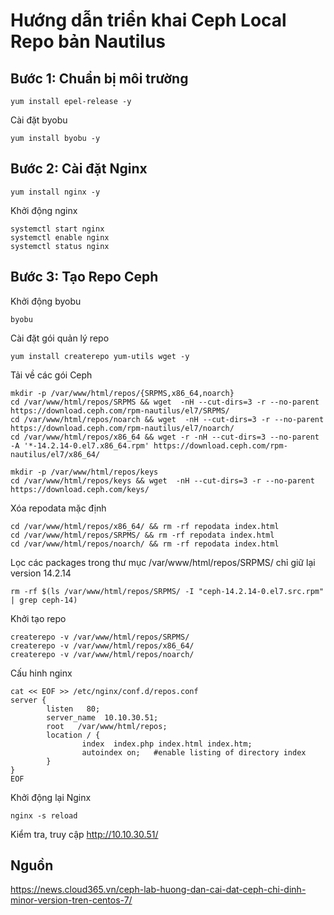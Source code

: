 # Hướng dẫn triển khai Ceph Local Repo bản Nautilus

## Bước 1: Chuẩn bị môi trường
```
yum install epel-release -y
```

Cài đặt byobu
```
yum install byobu -y
```

## Bước 2: Cài đặt Nginx
```
yum install nginx -y
```

Khởi động nginx
```
systemctl start nginx
systemctl enable nginx
systemctl status nginx
```

## Bước 3: Tạo Repo Ceph

Khởi động byobu
```
byobu
```

Cài đặt gói quản lý repo

```
yum install createrepo yum-utils wget -y
```

Tải về các gói Ceph
```
mkdir -p /var/www/html/repos/{SRPMS,x86_64,noarch}
cd /var/www/html/repos/SRPMS && wget  -nH --cut-dirs=3 -r --no-parent https://download.ceph.com/rpm-nautilus/el7/SRPMS/
cd /var/www/html/repos/noarch && wget  -nH --cut-dirs=3 -r --no-parent https://download.ceph.com/rpm-nautilus/el7/noarch/
cd /var/www/html/repos/x86_64 && wget -r -nH --cut-dirs=3 --no-parent -A '*-14.2.14-0.el7.x86_64.rpm' https://download.ceph.com/rpm-nautilus/el7/x86_64/

mkdir -p /var/www/html/repos/keys
cd /var/www/html/repos/keys && wget  -nH --cut-dirs=3 -r --no-parent https://download.ceph.com/keys/
```

Xóa repodata mặc định
```
cd /var/www/html/repos/x86_64/ && rm -rf repodata index.html
cd /var/www/html/repos/SRPMS/ && rm -rf repodata index.html
cd /var/www/html/repos/noarch/ && rm -rf repodata index.html
```

Lọc các packages trong thư mục /var/www/html/repos/SRPMS/ chỉ giữ lại version 14.2.14
```
rm -rf $(ls /var/www/html/repos/SRPMS/ -I "ceph-14.2.14-0.el7.src.rpm" | grep ceph-14)
```


Khởi tạo repo
```
createrepo -v /var/www/html/repos/SRPMS/
createrepo -v /var/www/html/repos/x86_64/
createrepo -v /var/www/html/repos/noarch/
```

Cấu hinh nginx
```
cat << EOF >> /etc/nginx/conf.d/repos.conf
server {
        listen   80;
        server_name  10.10.30.51;
        root   /var/www/html/repos;
        location / {
                index  index.php index.html index.htm;
                autoindex on;   #enable listing of directory index
        }
}
EOF
```

Khởi động lại Nginx
```
nginx -s reload
```

Kiểm tra, truy cập http://10.10.30.51/


## Nguồn

https://news.cloud365.vn/ceph-lab-huong-dan-cai-dat-ceph-chi-dinh-minor-version-tren-centos-7/
